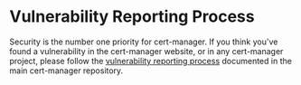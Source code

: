 # Vulnerability Reporting Process

Security is the number one priority for cert-manager. If you think you've
found a vulnerability in the cert-manager website, or in any cert-manager
project, please follow the [vulnerability reporting process](https://github.com/cert-manager/cert-manager/blob/master/SECURITY.md)
documented in the main cert-manager repository.

